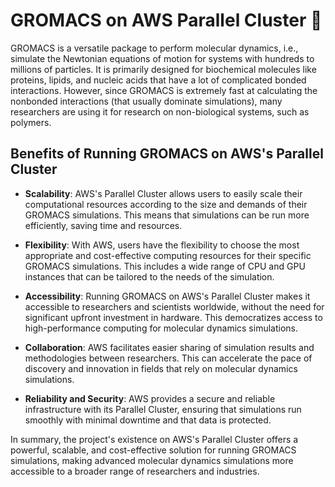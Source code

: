 # GROMACS on AWS Parallel Cluster 🧬

GROMACS is a versatile package to perform molecular dynamics, i.e., simulate the Newtonian equations of motion for systems with hundreds to millions of particles. It is primarily designed for biochemical molecules like proteins, lipids, and nucleic acids that have a lot of complicated bonded interactions. However, since GROMACS is extremely fast at calculating the nonbonded interactions (that usually dominate simulations), many researchers are using it for research on non-biological systems, such as polymers.

## Benefits of Running GROMACS on AWS's Parallel Cluster

- **Scalability**: AWS's Parallel Cluster allows users to easily scale their computational resources according to the size and demands of their GROMACS simulations. This means that simulations can be run more efficiently, saving time and resources.

- **Flexibility**: With AWS, users have the flexibility to choose the most appropriate and cost-effective computing resources for their specific GROMACS simulations. This includes a wide range of CPU and GPU instances that can be tailored to the needs of the simulation.

- **Accessibility**: Running GROMACS on AWS's Parallel Cluster makes it accessible to researchers and scientists worldwide, without the need for significant upfront investment in hardware. This democratizes access to high-performance computing for molecular dynamics simulations.

- **Collaboration**: AWS facilitates easier sharing of simulation results and methodologies between researchers. This can accelerate the pace of discovery and innovation in fields that rely on molecular dynamics simulations.

- **Reliability and Security**: AWS provides a secure and reliable infrastructure with its Parallel Cluster, ensuring that simulations run smoothly with minimal downtime and that data is protected.

In summary, the project's existence on AWS's Parallel Cluster offers a powerful, scalable, and cost-effective solution for running GROMACS simulations, making advanced molecular dynamics simulations more accessible to a broader range of researchers and industries.